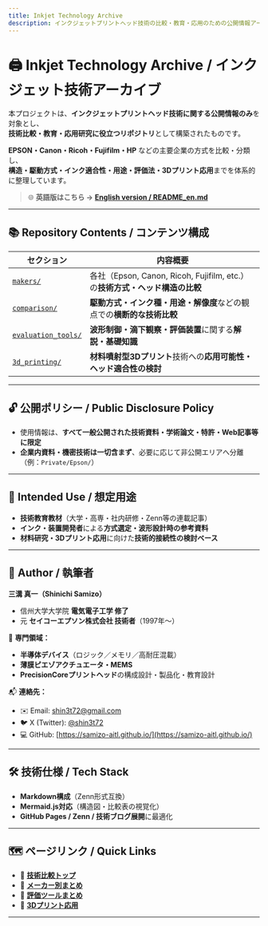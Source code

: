 ```yaml
---
title: Inkjet Technology Archive  
description: インクジェットプリントヘッド技術の比較・教育・応用のための公開情報アーカイブ  
---
```


# 🖨️ **Inkjet Technology Archive / インクジェット技術アーカイブ**

本プロジェクトは、**インクジェットプリントヘッド技術に関する公開情報のみ**を対象とし、  
**技術比較・教育・応用研究に役立つリポジトリ**として構築されたものです。

**EPSON・Canon・Ricoh・Fujifilm・HP** などの主要企業の方式を比較・分類し、  
**構造・駆動方式・インク適合性・用途・評価法・3Dプリント応用**までを体系的に整理しています。

> 🌐 **英語版はこちら →** [**English version / README_en.md**](./README_en.md)

---

## 📚 **Repository Contents / コンテンツ構成**

| セクション | 内容概要 |
|------------|----------|
| [`makers/`](./makers/) | 各社（Epson, Canon, Ricoh, Fujifilm, etc.）の**技術方式・ヘッド構造の比較** |
| [`comparison/`](./comparison/) | **駆動方式・インク種・用途・解像度**などの観点での**横断的な技術比較** |
| [`evaluation_tools/`](./evaluation_tools/) | **波形制御・滴下観察・評価装置**に関する**解説・基礎知識** |
| [`3d_printing/`](./3d_printing/) | **材料噴射型3Dプリント**技術への**応用可能性・ヘッド適合性の検討** |

---

## 🔓 **公開ポリシー / Public Disclosure Policy**

- 使用情報は、**すべて一般公開された技術資料・学術論文・特許・Web記事等に限定**  
- **企業内資料・機密技術は一切含まず**、必要に応じて非公開エリアへ分離（例：`Private/Epson/`）

---

## 🎯 **Intended Use / 想定用途**

- **技術教育教材**（大学・高専・社内研修・Zenn等の連載記事）
- **インク・装置開発者**による**方式選定・波形設計時の参考資料**
- **材料研究・3Dプリント応用**に向けた**技術的接続性の検討ベース**

---

## 👤 **Author / 執筆者**

**三溝 真一（Shinichi Samizo）**  
- 信州大学大学院 **電気電子工学 修了**  
- 元 **セイコーエプソン株式会社 技術者**（1997年〜）

📌 **専門領域：**  
- **半導体デバイス**（ロジック／メモリ／高耐圧混載）  
- **薄膜ピエゾアクチュエータ・MEMS**  
- **PrecisionCoreプリントヘッド**の構成設計・製品化・教育設計

📬 **連絡先：**  
- ✉️ Email: [shin3t72@gmail.com](mailto:shin3t72@gmail.com)  
- 🐦 X (Twitter): [@shin3t72](https://x.com/shin3t72)  
- 💻 GitHub: [https://samizo-aitl.github.io/](https://samizo-aitl.github.io/)

---

## 🛠 **技術仕様 / Tech Stack**

- **Markdown構成**（Zenn形式互換）  
- **Mermaid.js対応**（構造図・比較表の視覚化）  
- **GitHub Pages / Zenn / 技術ブログ展開**に最適化

---

## 🗺 **ページリンク / Quick Links**

- 🔗 [**技術比較トップ**](./comparison/)  
- 🔗 [**メーカー別まとめ**](./makers/)  
- 🔗 [**評価ツールまとめ**](./evaluation_tools/)  
- 🔗 [**3Dプリント応用**](./3d_printing/)

---
